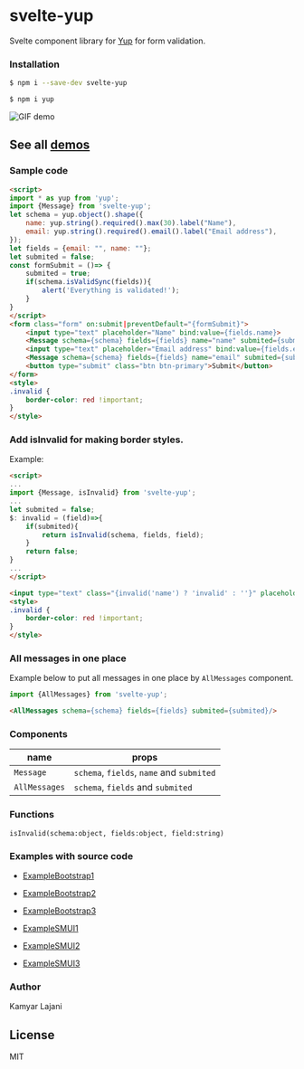 # svelte-yup

Svelte component library for [Yup](https://www.npmjs.com/package/yup) for form validation.

### Installation

```sh
$ npm i --save-dev svelte-yup
```
```sh
$ npm i yup
```
![GIF demo](https://raw.githubusercontent.com/KamyarLajani/svelte-yup/master/demo1.gif)

## See all [demos](https://svelte-yup.netlify.app/)


### Sample code

```html
<script>
import * as yup from 'yup';
import {Message} from 'svelte-yup';
let schema = yup.object().shape({
    name: yup.string().required().max(30).label("Name"),
    email: yup.string().required().email().label("Email address"),
});
let fields = {email: "", name: ""};
let submited = false;
const formSubmit = ()=> {
    submited = true;
    if(schema.isValidSync(fields)){
        alert('Everything is validated!');
    }
}
</script>
<form class="form" on:submit|preventDefault="{formSubmit}">
    <input type="text" placeholder="Name" bind:value={fields.name}>
    <Message schema={schema} fields={fields} name="name" submited={submited}/>
    <input type="text" placeholder="Email address" bind:value={fields.email}>
    <Message schema={schema} fields={fields} name="email" submited={submited}/>
    <button type="submit" class="btn btn-primary">Submit</button>
</form>
<style>
.invalid {
    border-color: red !important;
}
</style>
```
### Add isInvalid for making border styles.
Example:

```html
<script>
...
import {Message, isInvalid} from 'svelte-yup';
...
let submited = false;
$: invalid = (field)=>{
    if(submited){
        return isInvalid(schema, fields, field);
    }
    return false;
}
...
</script>

```
```html
<input type="text" class="{invalid('name') ? 'invalid' : ''}" placeholder="Name" bind:value={fields.name}>
<style>
.invalid {
    border-color: red !important;
}
</style>
```
### All messages in one place
Example below to put all messages in one place by `AllMessages` component.
```js
import {AllMessages} from 'svelte-yup';
```
```html
<AllMessages schema={schema} fields={fields} submited={submited}/>
```

### Components

| name | props |
| ------ | ------ |
| `Message` | `schema`, `fields`, `name` and `submited` |
| `AllMessages` | `schema`, `fields` and `submited` |

### Functions
`isInvalid(schema:object, fields:object, field:string)`

### Examples with source code
 - [ExampleBootstrap1](https://github.com/KamyarLajani/svelte-validoz/blob/main/examples/ExampleBootstrap1.svelte)
 -  [ExampleBootstrap2](https://github.com/KamyarLajani/svelte-validoz/blob/main/examples/ExampleBootstrap2.svelte)
 -  [ExampleBootstrap3](https://github.com/KamyarLajani/svelte-validoz/blob/main/examples/ExampleBootstrap3.svelte)

 - [ExampleSMUI1](https://github.com/KamyarLajani/svelte-validoz/blob/main/examples/ExampleSMUI1.svelte)
  - [ExampleSMUI2](https://github.com/KamyarLajani/svelte-validoz/blob/main/examples/ExampleSMUI2.svelte)
  - [ExampleSMUI3](https://github.com/KamyarLajani/svelte-validoz/blob/main/examples/ExampleSMUI3.svelte)

### Author
Kamyar Lajani

License
----

MIT

